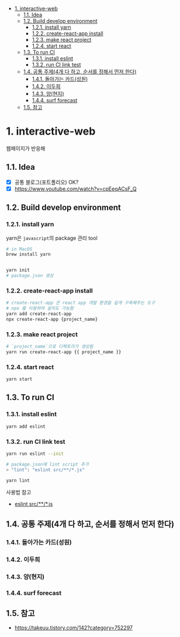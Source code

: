 <!-- TOC -->

- [1. interactive-web](#1-interactive-web)
  - [1.1. Idea](#11-idea)
  - [1.2. Build develop environment](#12-build-develop-environment)
    - [1.2.1. install yarn](#121-install-yarn)
    - [1.2.2. create-react-app install](#122-create-react-app-install)
    - [1.2.3. make react project](#123-make-react-project)
    - [1.2.4. start react](#124-start-react)
  - [1.3. To run CI](#13-to-run-ci)
    - [1.3.1. install eslint](#131-install-eslint)
    - [1.3.2. run CI link test](#132-run-ci-link-test)
  - [1.4. 공통 주제(4개 다 하고, 순서를 정해서 먼저 한다)](#14-공통-주제4개-다-하고-순서를-정해서-먼저-한다)
    - [1.4.1. 돌아가는 카드(성원)](#141-돌아가는-카드성원)
    - [1.4.2. 이두희](#142-이두희)
    - [1.4.3. 양(현지)](#143-양현지)
    - [1.4.4. surf forecast](#144-surf-forecast)
  - [1.5. 참고](#15-참고)

<!-- /TOC -->
# 1. interactive-web
웹페이지가 반응해

## 1.1. Idea
- [x] 공통 블로그(포트폴리오) OK?
- [x] https://www.youtube.com/watch?v=cpEeqACsF_Q

## 1.2. Build develop environment
### 1.2.1. install yarn
yarn은 `javascript`의 package 관리 tool
```sh
# in MacOS
brew install yarn


yarn init
# package.json 생성
```
### 1.2.2. create-react-app install
```sh
# create-react-app 은 react app 개발 환경을 쉽게 구축해주는 도구
# npx 를 이용하여 설치도 가능함
yarn add create-react-app
npx create-react-app {project_name}
```

### 1.2.3. make react project
```sh
# `project_name`으로 디렉토리가 생성됨
yarn run create-react-app {{ project_name }}
```

### 1.2.4. start react
```sh
yarn start
```

## 1.3. To run CI
### 1.3.1. install eslint
```sh
yarn add eslint
```

### 1.3.2. run CI link test
```sh
yarn run eslint --init

# package.json에 lint script 추가
> "lint": "eslint src/**/*.js"

yarn lint
```

사용법 참고
- [eslint src/**/*.js](https://eslint.org/docs/user-guide/configuring#adding-shared-settings)

## 1.4. 공통 주제(4개 다 하고, 순서를 정해서 먼저 한다)
### 1.4.1. 돌아가는 카드(성원)
### 1.4.2. 이두희
### 1.4.3. 양(현지)
### 1.4.4. surf forecast

## 1.5. 참고
- https://takeuu.tistory.com/142?category=752297
